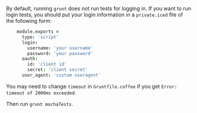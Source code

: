 By default, running `grunt` does not run tests for logging in.
If you want to run login tests, you should put your login information in a `private.iced` file of the following form:

```coffee
    module.exports =
      type: 'script'
      login:
        username: 'your username'
        password: 'your password'
      oauth:
        id: 'client id'
        secret: 'client secret'
      user_agent: 'custom useragent'
```

You may need to change `timeout` in `Gruntfile.coffee` if you get `Error: timeout of 2000ms exceeded`.

Then run `grunt mochaTests`.
